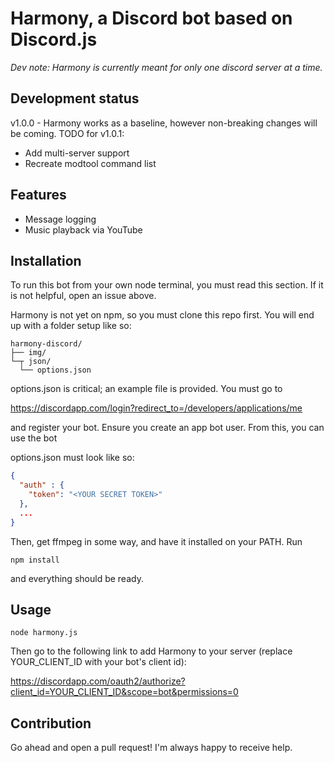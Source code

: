 # Harmony, a Discord bot based on Discord.js
*Dev note: Harmony is currently meant for only one discord server at a time.*

## Development status

v1.0.0 - Harmony works as a baseline, however non-breaking changes will be coming.
TODO for v1.0.1:
* Add multi-server support
* Recreate modtool command list

## Features
* Message logging
* Music playback via YouTube

## Installation

To run this bot from your own node terminal, you must read this section. If it is not helpful, open an issue above.

Harmony is not yet on npm, so you must clone this repo first. You will end up with a folder setup like so:

```
harmony-discord/
├── img/
└─┬ json/
  └── options.json
```

options.json is critical; an example file is provided. You must go to

https://discordapp.com/login?redirect_to=/developers/applications/me

and register your bot. Ensure you create an app bot user. From this, you can use the bot

options.json must look like so:
```json
{
  "auth" : {
    "token": "<YOUR SECRET TOKEN>"
  },
  ...
}
```
Then, get ffmpeg in some way, and have it installed on your PATH. Run
```
npm install
```

and everything should be ready.

## Usage

```
node harmony.js
```

Then go to the following link to add Harmony to your server (replace YOUR_CLIENT_ID with your bot's client id):

https://discordapp.com/oauth2/authorize?client_id=YOUR_CLIENT_ID&scope=bot&permissions=0

## Contribution

Go ahead and open a pull request! I'm always happy to receive help.
